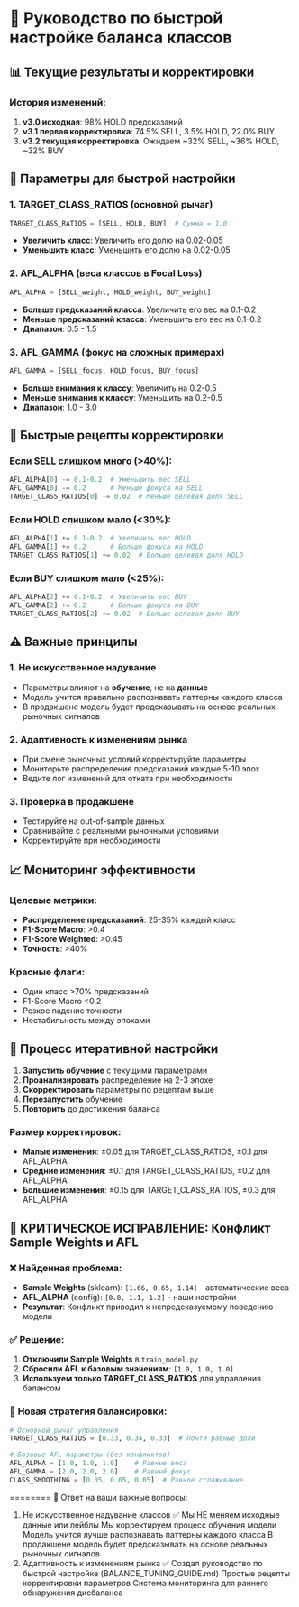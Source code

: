 # 🎯 Руководство по быстрой настройке баланса классов

## 📊 Текущие результаты и корректировки

### История изменений:
1. **v3.0 исходная**: 98% HOLD предсказаний
2. **v3.1 первая корректировка**: 74.5% SELL, 3.5% HOLD, 22.0% BUY
3. **v3.2 текущая корректировка**: Ожидаем ~32% SELL, ~36% HOLD, ~32% BUY

## 🔧 Параметры для быстрой настройки

### 1. TARGET_CLASS_RATIOS (основной рычаг)
```python
TARGET_CLASS_RATIOS = [SELL, HOLD, BUY]  # Сумма = 1.0
```
- **Увеличить класс**: Увеличить его долю на 0.02-0.05
- **Уменьшить класс**: Уменьшить его долю на 0.02-0.05

### 2. AFL_ALPHA (веса классов в Focal Loss)
```python
AFL_ALPHA = [SELL_weight, HOLD_weight, BUY_weight]
```
- **Больше предсказаний класса**: Увеличить его вес на 0.1-0.2
- **Меньше предсказаний класса**: Уменьшить его вес на 0.1-0.2
- **Диапазон**: 0.5 - 1.5

### 3. AFL_GAMMA (фокус на сложных примерах)
```python
AFL_GAMMA = [SELL_focus, HOLD_focus, BUY_focus]
```
- **Больше внимания к классу**: Увеличить на 0.2-0.5
- **Меньше внимания к классу**: Уменьшить на 0.2-0.5
- **Диапазон**: 1.0 - 3.0

## 🚀 Быстрые рецепты корректировки

### Если SELL слишком много (>40%):
```python
AFL_ALPHA[0] -= 0.1-0.2  # Уменьшить вес SELL
AFL_GAMMA[0] -= 0.2      # Меньше фокуса на SELL
TARGET_CLASS_RATIOS[0] -= 0.02  # Меньше целевая доля SELL
```

### Если HOLD слишком мало (<30%):
```python
AFL_ALPHA[1] += 0.1-0.2  # Увеличить вес HOLD
AFL_GAMMA[1] += 0.2      # Больше фокуса на HOLD
TARGET_CLASS_RATIOS[1] += 0.02  # Больше целевая доля HOLD
```

### Если BUY слишком мало (<25%):
```python
AFL_ALPHA[2] += 0.1-0.2  # Увеличить вес BUY
AFL_GAMMA[2] += 0.2      # Больше фокуса на BUY
TARGET_CLASS_RATIOS[2] += 0.02  # Больше целевая доля BUY
```

## ⚠️ Важные принципы

### 1. Не искусственное надувание
- Параметры влияют на **обучение**, не на **данные**
- Модель учится правильно распознавать паттерны каждого класса
- В продакшене модель будет предсказывать на основе реальных рыночных сигналов

### 2. Адаптивность к изменениям рынка
- При смене рыночных условий корректируйте параметры
- Мониторьте распределение предсказаний каждые 5-10 эпох
- Ведите лог изменений для отката при необходимости

### 3. Проверка в продакшене
- Тестируйте на out-of-sample данных
- Сравнивайте с реальными рыночными условиями
- Корректируйте при необходимости

## 📈 Мониторинг эффективности

### Целевые метрики:
- **Распределение предсказаний**: 25-35% каждый класс
- **F1-Score Macro**: >0.4
- **F1-Score Weighted**: >0.45
- **Точность**: >40%

### Красные флаги:
- Один класс >70% предсказаний
- F1-Score Macro <0.2
- Резкое падение точности
- Нестабильность между эпохами

## 🔄 Процесс итеративной настройки

1. **Запустить обучение** с текущими параметрами
2. **Проанализировать** распределение на 2-3 эпохе
3. **Скорректировать** параметры по рецептам выше
4. **Перезапустить** обучение
5. **Повторить** до достижения баланса

### Размер корректировок:
- **Малые изменения**: ±0.05 для TARGET_CLASS_RATIOS, ±0.1 для AFL_ALPHA
- **Средние изменения**: ±0.1 для TARGET_CLASS_RATIOS, ±0.2 для AFL_ALPHA
- **Большие изменения**: ±0.15 для TARGET_CLASS_RATIOS, ±0.3 для AFL_ALPHA

## 🚨 КРИТИЧЕСКОЕ ИСПРАВЛЕНИЕ: Конфликт Sample Weights и AFL

### ❌ **Найденная проблема:**
- **Sample Weights** (sklearn): `[1.66, 0.65, 1.14]` - автоматические веса
- **AFL_ALPHA** (config): `[0.8, 1.1, 1.2]` - наши настройки
- **Результат**: Конфликт приводил к непредсказуемому поведению модели

### ✅ **Решение:**
1. **Отключили Sample Weights** в `train_model.py`
2. **Сбросили AFL к базовым значениям**: `[1.0, 1.0, 1.0]`
3. **Используем только TARGET_CLASS_RATIOS** для управления балансом

### 🎯 **Новая стратегия балансировки:**
```python
# Основной рычаг управления
TARGET_CLASS_RATIOS = [0.33, 0.34, 0.33]  # Почти равные доли

# Базовые AFL параметры (без конфликтов)
AFL_ALPHA = [1.0, 1.0, 1.0]    # Равные веса
AFL_GAMMA = [2.0, 2.0, 2.0]    # Равный фокус
CLASS_SMOOTHING = [0.05, 0.05, 0.05]  # Равное сглаживание
```

========
🎯 Ответ на ваши важные вопросы:
1. Не искусственное надувание классов ✅
Мы НЕ меняем исходные данные или лейблы
Мы корректируем процесс обучения модели
Модель учится лучше распознавать паттерны каждого класса
В продакшене модель будет предсказывать на основе реальных рыночных сигналов
2. Адаптивность к изменениям рынка ✅
Создал руководство по быстрой настройке (BALANCE_TUNING_GUIDE.md)
Простые рецепты корректировки параметров
Система мониторинга для раннего обнаружения дисбаланса